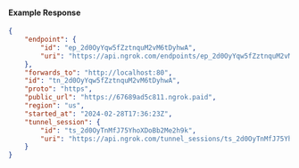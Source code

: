 <!-- Code generated for API Clients. DO NOT EDIT. -->

#### Example Response

```json
{
	"endpoint": {
		"id": "ep_2d0OyYqw5fZztnquM2vM6tDyhwA",
		"uri": "https://api.ngrok.com/endpoints/ep_2d0OyYqw5fZztnquM2vM6tDyhwA"
	},
	"forwards_to": "http://localhost:80",
	"id": "tn_2d0OyYqw5fZztnquM2vM6tDyhwA",
	"proto": "https",
	"public_url": "https://67689ad5c811.ngrok.paid",
	"region": "us",
	"started_at": "2024-02-28T17:36:23Z",
	"tunnel_session": {
		"id": "ts_2d0OyTnMfJ75YhoXDoBb2Me2h9k",
		"uri": "https://api.ngrok.com/tunnel_sessions/ts_2d0OyTnMfJ75YhoXDoBb2Me2h9k"
	}
}
```
